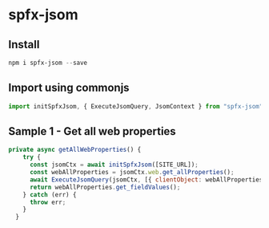 # spfx-jsom

## Install
```powershell
npm i spfx-jsom --save
```

## Import using commonjs
```javascript
import initSpfxJsom, { ExecuteJsomQuery, JsomContext } from "spfx-jsom";
```

## Sample 1 - Get all web properties
```javascript
private async getAllWebProperties() {
    try {
      const jsomCtx = await initSpfxJsom([SITE_URL]);
      const webAllProperties = jsomCtx.web.get_allProperties();
      await ExecuteJsomQuery(jsomCtx, [{ clientObject: webAllProperties }]);
      return webAllProperties.get_fieldValues();
    } catch (err) {
      throw err;
    }
  }
```
